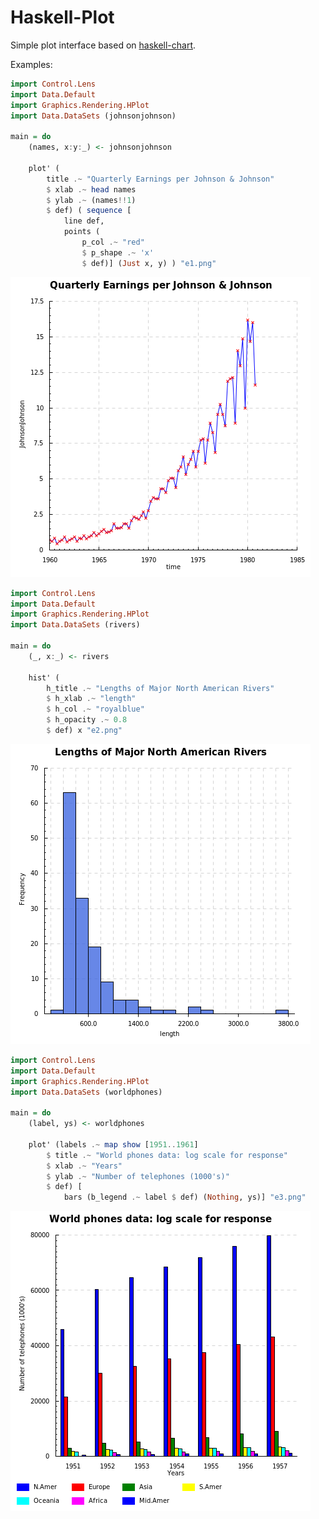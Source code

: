 Haskell-Plot
=================

Simple plot interface based on [haskell-chart](https://github.com/timbod7/haskell-chart).

Examples:

```haskell
import Control.Lens
import Data.Default
import Graphics.Rendering.HPlot
import Data.DataSets (johnsonjohnson)

main = do
    (names, x:y:_) <- johnsonjohnson

    plot' (
        title .~ "Quarterly Earnings per Johnson & Johnson" 
        $ xlab .~ head names
        $ ylab .~ (names!!1)
        $ def) ( sequence [
            line def,
            points (
                p_col .~ "red" 
                $ p_shape .~ 'x'
                $ def)] (Just x, y) ) "e1.png"
```

![](examples/e1.png)

```haskell
import Control.Lens
import Data.Default
import Graphics.Rendering.HPlot
import Data.DataSets (rivers)

main = do
    (_, x:_) <- rivers

    hist' (
        h_title .~ "Lengths of Major North American Rivers" 
        $ h_xlab .~ "length"
        $ h_col .~ "royalblue"
        $ h_opacity .~ 0.8
        $ def) x "e2.png"
```

![](examples/e2.png)

```haskell
import Control.Lens
import Data.Default
import Graphics.Rendering.HPlot
import Data.DataSets (worldphones)

main = do
    (label, ys) <- worldphones

    plot' (labels .~ map show [1951..1961]
        $ title .~ "World phones data: log scale for response"
        $ xlab .~ "Years"
        $ ylab .~ "Number of telephones (1000's)"
        $ def) [
            bars (b_legend .~ label $ def) (Nothing, ys)] "e3.png"
```

![](examples/e3.png)
